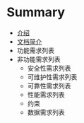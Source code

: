 # Summary

* [介绍](README.md)
* [文档简介](文档简介.md)
* 功能需求列表
* 非功能需求列表
    * 安全性需求列表
    * 可维护性需求列表
    * 可靠性需求列表
    * 性能需求列表
    * 约束
    * 数据需求列表

